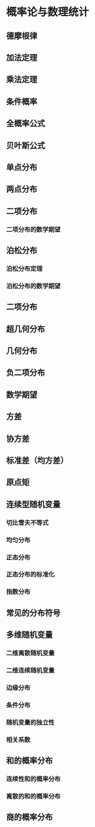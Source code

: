 # 概率论与数理统计

## 德摩根律

## 加法定理

## 乘法定理

## 条件概率

## 全概率公式

## 贝叶斯公式

## 单点分布

## 两点分布

## 二项分布

### 二项分布的数学期望

## 泊松分布

### 泊松分布定理

### 泊松分布的数学期望

## 二项分布

## 超几何分布

## 几何分布

## 负二项分布

## 数学期望

## 方差

## 协方差

## 标准差（均方差）

## 原点矩

## 连续型随机变量

### 切比雪夫不等式

### 均匀分布

### 正态分布

### 正态分布的标准化

### 指数分布



## 常见的分布符号

## 多维随机变量

### 二维离散随机变量

### 二维连续随机变量

### 边缘分布

### 条件分布

### 随机变量的独立性

### 相关系数

## 和的概率分布

### 连续性和的概率分布

### 离散的和的概率分布

## 商的概率分布